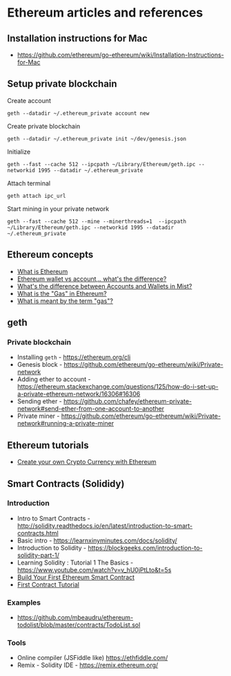 # Ethereum articles and references

## Installation instructions for Mac
- https://github.com/ethereum/go-ethereum/wiki/Installation-Instructions-for-Mac

## Setup private blockchain

Create account
```
geth --datadir ~/.ethereum_private account new
```

Create private blockchain
```
geth --datadir ~/.ethereum_private init ~/dev/genesis.json
```

Initialize
```
geth --fast --cache 512 --ipcpath ~/Library/Ethereum/geth.ipc --networkid 1995 --datadir ~/.ethereum_private
``` 

Attach terminal
```
geth attach ipc_url
```

Start mining in your private network
```
geth --fast --cache 512 --mine --minerthreads=1  --ipcpath ~/Library/Ethereum/geth.ipc --networkid 1995 --datadir ~/.ethereum_private
```

## Ethereum concepts
- [What is Ethereum](http://ethdocs.org/en/latest/introduction/what-is-ethereum.html)
- [Ethereum wallet vs account,.. what's the difference?](https://www.reddit.com/r/ethereum/comments/41wj26/ethereum_wallet_vs_account_whats_the_difference/)
- [What's the difference between Accounts and Wallets in Mist?](https://ethereum.stackexchange.com/questions/212/whats-the-difference-between-accounts-and-wallets-in-mist)
- [What is the "Gas" in Ethereum?](https://www.cryptocompare.com/coins/guides/what-is-the-gas-in-ethereum/)
- [What is meant by the term "gas"?](https://ethereum.stackexchange.com/questions/3/what-is-meant-by-the-term-gas)

## geth

### Private blockchain
- Installing `geth` - https://ethereum.org/cli
- Genesis block - https://github.com/ethereum/go-ethereum/wiki/Private-network
- Adding ether to account - https://ethereum.stackexchange.com/questions/125/how-do-i-set-up-a-private-ethereum-network/16306#16306
- Sending ether - https://github.com/chafey/ethereum-private-network#send-ether-from-one-account-to-another
- Private miner - https://github.com/ethereum/go-ethereum/wiki/Private-network#running-a-private-miner

## Ethereum tutorials
- [Create your own Crypto Currency with Ethereum](https://www.ethereum.org/token)


## Smart Contracts (Solididy)
### Introduction
- Intro to Smart Contracts - http://solidity.readthedocs.io/en/latest/introduction-to-smart-contracts.html
- Basic intro - https://learnxinyminutes.com/docs/solidity/
- Introduction to Solidity - https://blockgeeks.com/introduction-to-solidity-part-1/
- Learning Solidity : Tutorial 1 The Basics - https://www.youtube.com/watch?v=v_hU0jPtLto&t=5s
- [Build Your First Ethereum Smart Contract](https://codeburst.io/build-your-first-ethereum-smart-contract-with-solidity-tutorial-94171d6b1c4b)
- [First Contract Tutorial](https://github.com/ethereum/go-ethereum/wiki/Contract-Tutorial)

### Examples
- https://github.com/mbeaudru/ethereum-todolist/blob/master/contracts/TodoList.sol

### Tools  
- Online compiler (JSFiddle like) https://ethfiddle.com/
- Remix - Solidity IDE - https://remix.ethereum.org/
